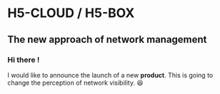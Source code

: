 # H5-CLOUD / H5-BOX
## The new approach of network management
### Hi there !

I would like to announce the launch of a new <b>product</b>. This is going to change the perception of network visibility. 😆




